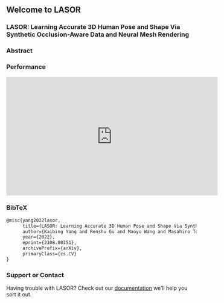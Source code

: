 ## Welcome to LASOR

### LASOR: Learning Accurate 3D Human Pose and Shape Via Synthetic Occlusion-Aware Data and Neural Mesh Rendering

### Abstract



### Performance

<center>
      <iframe width="560" height="315" src="https://www.youtube.com/embed/9lc7dYCxskQ" frameborder="0" allow="autoplay; encrypted-media" allowfullscreen></iframe>
</center>




### BibTeX

```latex
@misc{yang2022lasor,
      title={LASOR: Learning Accurate 3D Human Pose and Shape Via Synthetic Occlusion-Aware Data and Neural Mesh Rendering}, 
      author={Kaibing Yang and Renshu Gu and Maoyu Wang and Masahiro Toyoura and Gang Xu},
      year={2022},
      eprint={2108.00351},
      archivePrefix={arXiv},
      primaryClass={cs.CV}
}
```



### Support or Contact

Having trouble with LASOR? Check out our [documentation](https://github.com/iGame-Lab/LASOR/) we’ll help you sort it out.
